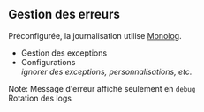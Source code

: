 ## Gestion des erreurs

Préconfigurée, la journalisation utilise [Monolog](https://github.com/Seldaek/monolog).

- Gestion des exceptions
- Configurations  
  _ignorer des exceptions, personnalisations, etc._

Note:
Message d'erreur affiché seulement en `debug`  
Rotation des logs